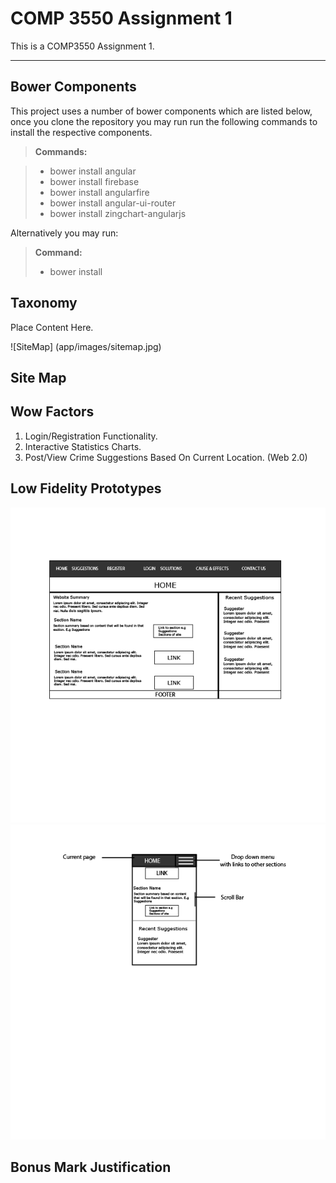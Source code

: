 COMP 3550 Assignment 1
===================


This is a COMP3550 Assignment 1.

----------


Bower Components
-------------

This project uses a number of bower components which are listed below, once you clone the repository you may run run the following commands to install the respective components.

> **Commands:**

> - bower install angular
> - bower install firebase
> - bower install angularfire
> - bower install angular-ui-router
> - bower install zingchart-angularjs

Alternatively you may run:

> **Command:**
>- bower install


Taxonomy
----------------------------

Place Content Here.

![SiteMap] (app/images/sitemap.jpg)

Site Map
----------------------------


Wow Factors
-------------

1. Login/Registration Functionality.
2. Interactive Statistics Charts.
3. Post/View Crime Suggestions Based On Current Location. (Web 2.0)

Low Fidelity Prototypes
----------------------------

<img src="app/images/prototype-01.png">

<img src="app/images/prototype-02.png">


Bonus Mark Justification
-------------
